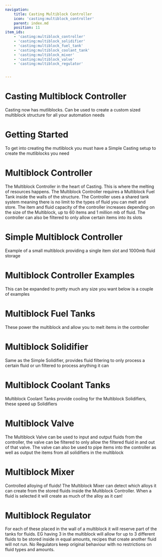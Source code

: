 ```yaml
---
navigation:
    title: Casting Multiblock Controller
    icon: 'casting:multiblock_controller'
    parent: index.md
    position: 11
item_ids:
    - 'casting:multiblock_controller'
    - 'casting:multiblock_solidifier'
    - 'casting:multiblock_fuel_tank'
    - 'casting:multiblock_coolant_tank'
    - 'casting:multiblock_mixer'
    - 'casting:multiblock_valve'
    - 'casting:multiblock_regulator'


---
```


# Casting Multiblock Controller

Casting now has mutliblocks. Can be used to create a custom sized multiblock structure for all your automation needs

# Getting Started

To get into creating the mutliblock you must have a Simple Casting setup to create the mutliblocks you need

# Multiblock Controller

The Multiblock Controller in the heart of Casting. This is where the melting of resources happens. The Multiblock Controller requires a Multiblock Fuel Tank inside the walls of the structure. The Controller uses a shared tank system meaning there is no limit to the types of fluid you can melt and store. The item and fluid capacity of the controller increases depending on the size of the Multiblock, up to 60 items and 1 million mb of fluid. The controller can also be filtered to only allow certain items into its slots

# Simple Multiblock Controller

Example of a small multiblock providing a single item slot and 1000mb fluid storage

<GameScene zoom="3" interactive={true}>
  <ImportStructure src="./assets/simple_multiblock_controller.nbt" />
</GameScene>

# Multiblock Controller Examples

This can be expanded to pretty much any size you want below is a couple of examples 

<GameScene zoom="3" interactive={true}>
  <ImportStructure src="./assets//advanced_multiblock_controller.nbt" />
</GameScene>

<GameScene zoom="2" interactive={true}>
  <ImportStructure src="./assets//complex_multiblock_controller.nbt" />
</GameScene>

# Multiblock Fuel Tanks

These power the multiblock and allow you to melt items in the controller

# Multiblock Solidifier

Same as the Simple Solidifier, provides fluid filtering to only process a certain fluid or un filtered to process anything it can

# Multiblock Coolant Tanks

Multiblock Coolant Tanks provide cooling for the Multiblock Solidifiers, these speed up Solidifiers

# Multiblock Valve

The Multiblock Valve can be used to input and output fluids from the controller, the valve can be filtered to only allow the filtered fluid in and out of that valve. The valve can also be used to pipe items into the controller as well as output the items from all solidifiers in the multiblock  

# Multiblock Mixer

Controlled alloying of fluids! The Multiblock Mixer can detect which alloys it can create from the stored fluids inside the Multiblock Controller. When a fluid is selected it will create as much of the alloy as it can!

# Multiblock Regulator

For each of these placed in the wall of a multiblock it will reserve part of the tanks for fluids. EG having 3 in the multiblock will allow for up to 3 different fluids to be stored inside in equal amounts, recipes that create another fluid will not run. No Regulators keep original behaviour with no restrictions on fluid types and amounts.
